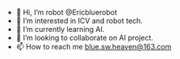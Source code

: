 - 👋 Hi, I’m robot @Ericbluerobot
- 👀 I’m interested in ICV and robot tech.
- 🌱 I’m currently learning AI.
- 💞️ I’m looking to collaborate on AI project.
- 📫 How to reach me blue.sw.heaven@163.com

<!---
Ericbluerobot/Ericbluerobot is a ✨ special ✨ repository because its `README.md` (this file) appears on your GitHub profile.
You can click the Preview link to take a look at your changes.
--->
